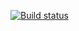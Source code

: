 [![Build status](https://ci.appveyor.com/api/projects/status/hkhp7hm5y8axga7s/branch/main?svg=true)](https://ci.appveyor.com/project/IvanMyakin/rest/branch/main)